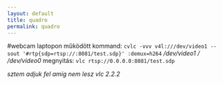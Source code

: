 ```yaml
---
layout: default
title: quadro
permalink: quadro
---
```


#webcam
laptopon működött kommand: `cvlc -vvv v4l:///dev/video1 --sout '#rtp{sdp=rtsp://:8081/test.sdp}' :demux=h264`
_/dev/video1 / /dev/video0_
megnyitás: `vlc rtsp://0.0.0.0:8081/test.sdp`

_sztem adjuk fel amíg nem lesz vlc 2.2.2_
